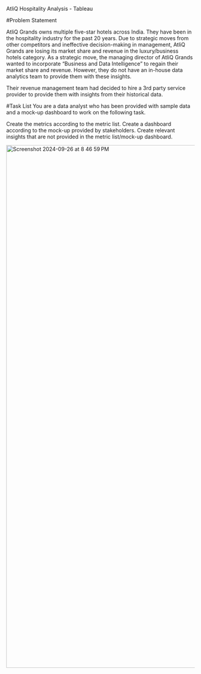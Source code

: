 AtliQ Hospitality Analysis - Tableau

#Problem Statement

AtliQ Grands owns multiple five-star hotels across India. They have been in the hospitality industry for the past 20 years. 
Due to strategic moves from other competitors and ineffective decision-making in management, AtliQ Grands are losing its 
market share and revenue in the luxury/business hotels category. As a strategic move, the managing director of AtliQ Grands 
wanted to incorporate “Business and Data Intelligence” to regain their market share and revenue. However, they do not have
an in-house data analytics team to provide them with these insights.

Their revenue management team had decided to hire a 3rd party service provider to provide them with insights from their historical data.

#Task List
You are a data analyst who has been provided with sample data and a mock-up dashboard to work on the following task. 

Create the metrics according to the metric list.
Create a dashboard according to the mock-up provided by stakeholders.
Create relevant insights that are not provided in the metric list/mock-up dashboard.

<img width="1396" alt="Screenshot 2024-09-26 at 8 46 59 PM" src="https://github.com/user-attachments/assets/b5cbb0ee-3d0d-49df-8be3-d2f3708dce9a">


